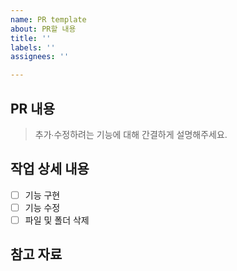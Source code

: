 ```yaml
---
name: PR template
about: PR할 내용
title: ''
labels: ''
assignees: ''

---
```


## PR 내용

> 추가∙수정하려는 기능에 대해 간결하게 설명해주세요.

## 작업 상세 내용

- [ ] 기능 구현
- [ ] 기능 수정
- [ ] 파일 및 폴더 삭제

## 참고 자료
